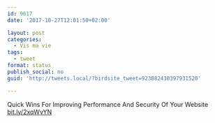 ```yaml
---
id: 9617
date: '2017-10-27T12:01:50+02:00'

layout: post
categories:
  - Vis ma vie
tags:
  - tweet
format: status
publish_social: no
guid: 'http://tweets.local/?birdsite_tweet=923882430397931520'

---
```


Quick Wins For Improving Performance And Security Of Your Website [bit.ly/2xqWvYN](http://bit.ly/2xqWvYN)